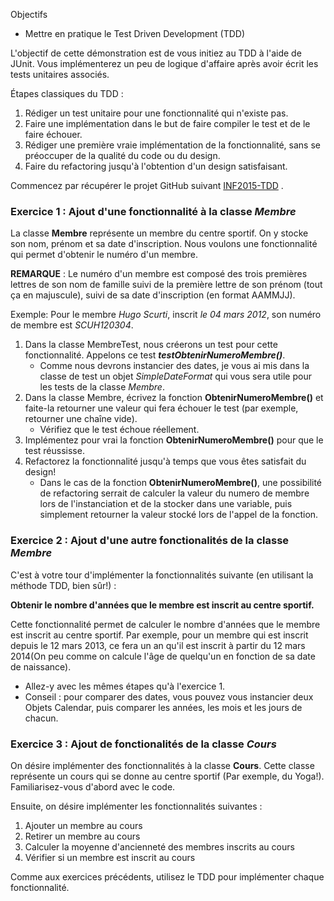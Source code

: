 Objectifs
* Mettre en pratique le Test Driven Development (TDD)

L'objectif de cette démonstration est de vous initiez au TDD à l'aide de JUnit. Vous implémenterez un peu de logique d'affaire après avoir écrit les tests unitaires associés.


Étapes classiques du TDD :

1. Rédiger un test unitaire pour une fonctionnalité qui n'existe pas.
2. Faire une implémentation dans le but de faire compiler le test et de le faire échouer.
3. Rédiger une première vraie implémentation de la fonctionnalité, sans se préoccuper de la qualité du code ou du design.
4. Faire du refactoring jusqu'à l'obtention d'un design satisfaisant.

Commencez par récupérer le projet GitHub suivant [INF2015-TDD](https://github.com/hugoscurti/INF2015-TDD) .

### Exercice 1 : Ajout d'une fonctionnalité à la classe _Membre_

La classe **Membre** représente un membre du centre sportif. On y stocke son nom, prénom et sa date d'inscription.
Nous voulons une fonctionnalité qui permet d'obtenir le numéro d'un membre. 

**REMARQUE** : Le numéro d'un membre est composé des trois premières lettres de son nom de famille suivi de la première lettre de son prénom (tout ça en majuscule), suivi de sa date d'inscription (en format AAMMJJ).

Exemple: Pour le membre *Hugo Scurti*, inscrit *le 04 mars 2012*, son numéro de membre est *SCUH120304*.

1. Dans la classe MembreTest, nous créerons un test pour cette fonctionnalité. Appelons ce test _**testObtenirNumeroMembre()**_.
    * Comme nous devrons instancier des dates, je vous ai mis dans la classe de test un objet _SimpleDateFormat_ qui vous sera utile pour les tests de la classe _Membre_.
2. Dans la classe Membre, écrivez la fonction **ObtenirNumeroMembre()** et faite-la retourner une valeur qui fera échouer le test (par exemple, retourner une chaîne vide).
    * Vérifiez que le test échoue réellement.
3. Implémentez pour vrai la fonction **ObtenirNumeroMembre()** pour que le test réussisse.
4. Refactorez la fonctionnalité jusqu'à temps que vous êtes satisfait du design!
    * Dans le cas de la fonction **ObtenirNumeroMembre()**, une possibilité de refactoring serrait de calculer la valeur du numero de membre lors de l'instanciation et de la stocker dans une variable, puis simplement retourner la valeur stocké lors de l'appel de la fonction.

### Exercice 2 : Ajout d'une autre fonctionalités de la classe _Membre_

C'est à votre tour d'implémenter la fonctionnalités suivante (en utilisant la méthode TDD, bien sûr!) :

**Obtenir le nombre d'années que le membre est inscrit au centre sportif.**

Cette fonctionnalité permet de calculer le nombre d'années que le membre est inscrit au centre sportif.
Par exemple, pour un membre qui est inscrit depuis le 12 mars 2013, ce fera un an qu'il est inscrit à partir du 12 mars 2014(On peu comme on calcule l'âge de quelqu'un en fonction de sa date de naissance).
* Allez-y avec les mêmes étapes qu'à l'exercice 1.
* Conseil : pour comparer des dates, vous pouvez vous instancier deux Objets Calendar, puis comparer les années, les mois et les jours de chacun.


### Exercice 3 : Ajout de fonctionalités de la classe _Cours_
On désire implémenter des fonctionnalités à la classe **Cours**. Cette classe représente un cours qui se donne au centre sportif (Par exemple, du Yoga!). Familiarisez-vous d'abord avec le code.

Ensuite, on désire implémenter les fonctionnalités suivantes : 

1. Ajouter un membre au cours
2. Retirer un membre au cours
3. Calculer la moyenne d'ancienneté des membres inscrits au cours
4. Vérifier si un membre est inscrit au cours

Comme aux exercices précédents, utilisez le TDD pour implémenter chaque fonctionnalité.

